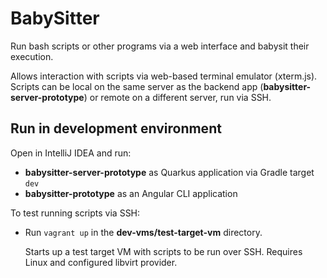 # BabySitter

Run bash scripts or other programs via a web interface and babysit their execution.

Allows interaction with scripts via web-based terminal emulator (xterm.js). Scripts can be
local on the same server as the backend app (**babysitter-server-prototype**) or remote on a different 
server, run via SSH.

## Run in development environment

Open in IntelliJ IDEA and run:
* **babysitter-server-prototype** as Quarkus application via Gradle target `dev`  
* **babysitter-prototype** as an Angular CLI application

To test running scripts via SSH:
* Run `vagrant up` in the **dev-vms/test-target-vm** directory.
 
  Starts up a test target VM with scripts to be run over SSH. Requires Linux and configured libvirt provider.
